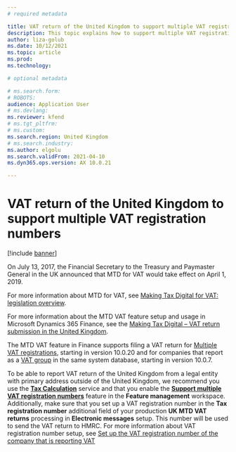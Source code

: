 ```yaml
---
# required metadata

title: VAT return of the United Kingdom to support multiple VAT registration numbers
description: This topic explains how to support multiple VAT registration numbers in VAT return of the United Kingdom.
author: liza-golub
ms.date: 10/12/2021
ms.topic: article
ms.prod: 
ms.technology: 

# optional metadata

# ms.search.form: 
# ROBOTS: 
audience: Application User
# ms.devlang: 
ms.reviewer: kfend
# ms.tgt_pltfrm: 
# ms.custom: 
ms.search.region: United Kingdom
# ms.search.industry: 
ms.author: elgolu
ms.search.validFrom: 2021-04-10
ms.dyn365.ops.version: AX 10.0.21

---
```


# VAT return of the United Kingdom to support multiple VAT registration numbers

[!include [banner](../includes/banner.md)]

On July 13, 2017, the Financial Secretary to the Treasury and Paymaster General in the UK announced that MTD for VAT would take effect on April 1, 2019.

For more information about MTD for VAT, see [Making Tax Digital for VAT: legislation overview](https://www.gov.uk/government/consultations/making-tax-digital-reforms-affecting-businesses/making-tax-digital-for-vat-legislation-overview).

For more information about the MTD VAT feature setup and usage in Microsoft Dynamics 365 Finance, see the [Making Tax Digital – VAT return submission in the United Kingdom](emea-gbr-mtd-vat-integration.md).

The MTD VAT feature in Finance supports filing a VAT return for [Multiple VAT registrations](emea-multiple-vat-registration-numbers.md), starting in version 10.0.20 and for companies that report as a [VAT group](https://www.gov.uk/hmrc-internal-manuals/vat-groups) in the same system database, starting in version 10.0.7.

To be able to report VAT return of the United Kingdom from a legal entity with primary address outside of the United Kingdom, we recommend you use the [**Tax Calculation**](global-tax-calcuation-service-overview.md) service and that you enable the [**Support multiple VAT registration numbers**](emea-multiple-vat-registration-numbers.md) feature in the **Feature management** workspace. Additionally, make sure that you set up a VAT registration number in the **Tax registration number** additional field of your production **UK MTD VAT returns** processing in **Electronic messages** setup.  This number will be used to send the VAT return to HMRC. For more information about VAT registration number setup, see [Set up the VAT registration number of the company that is reporting VAT](emea-gbr-mtd-vat-integration-setup.md#vrn)
